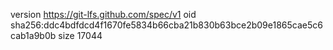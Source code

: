 version https://git-lfs.github.com/spec/v1
oid sha256:ddc4bdfdcd4f1670fe5834b66cba21b830b63bce2b09e1865cae5c6cab1a9b0b
size 17044
